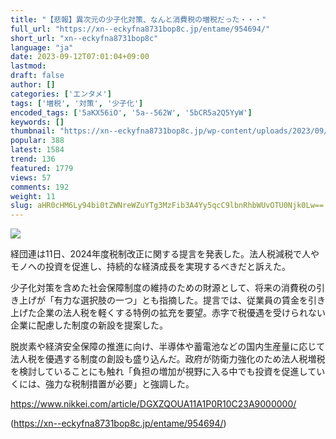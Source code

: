 ```yaml
---
title: "【悲報】異次元の少子化対策、なんと消費税の増税だった・・・"
full_url: "https://xn--eckyfna8731bop8c.jp/entame/954694/"
short_url: "xn--eckyfna8731bop8c"
language: "ja"
date: 2023-09-12T07:01:04+09:00
lastmod: 
draft: false
author: []
categories: ['エンタメ']
tags: ['増税', '対策', '少子化']
encoded_tags: ['5aKX56iO', '5a--562W', '5bCR5a2Q5YyW']
keywords: []
thumbnail: "https://xn--eckyfna8731bop8c.jp/wp-content/uploads/2023/09/5e75cf94-s.jpg"
popular: 388
latest: 1584
trend: 136
featured: 1779
views: 57
comments: 192
weight: 11
slug: aHR0cHM6Ly94bi0tZWNreWZuYTg3MzFib3A4Yy5qcC9lbnRhbWUvOTU0Njk0Lw==
---
```


![](https://xn--eckyfna8731bop8c.jp/wp-content/uploads/2023/09/5e75cf94-s.jpg)

<div><p>経団連は11日、2024年度税制改正に関する提言を発表した。法人税減税で人やモノへの投資を促進し、持続的な経済成長を実現するべきだと訴えた。</p><p>少子化対策を含めた社会保障制度の維持のための財源として、将来の消費税の引き上げが「有力な選択肢の一つ」とも指摘した。提言では、従業員の賃金を引き上げた企業の法人税を軽くする特例の拡充を要望。赤字で税優遇を受けられない企業に配慮した制度の新設を提案した。</p><p>脱炭素や経済安全保障の推進に向け、半導体や蓄電池などの国内生産量に応じて法人税を優遇する制度の創設も盛り込んだ。政府が防衛力強化のため法人税増税を検討していることにも触れ「負担の増加が視野に入る中でも投資を促進していくには、強力な税制措置が必要」と強調した。 </p><p> <a rel='nofollow noopener external' target='_blank' href='https://www.nikkei.com/article/DGXZQOUA11A1P0R10C23A9000000/'>https://www.nikkei.com/article/DGXZQOUA11A1P0R10C23A9000000/</a></p></div>

(https://xn--eckyfna8731bop8c.jp/entame/954694/)
